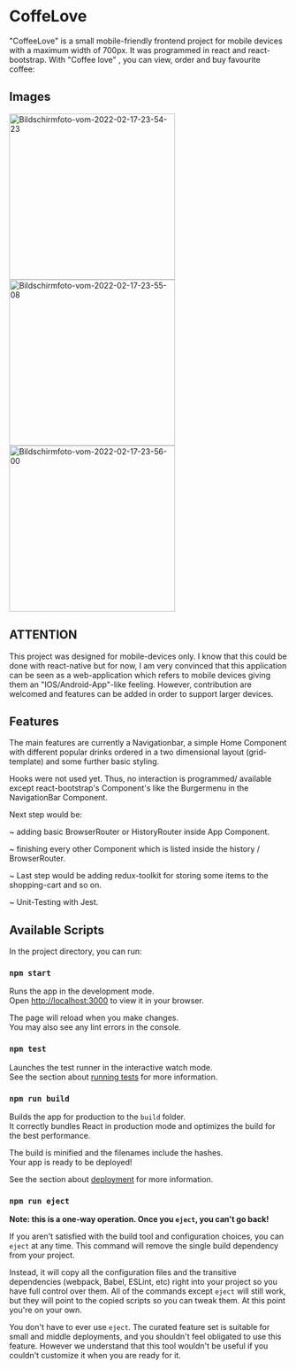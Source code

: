 # CoffeLove

"CoffeeLove" is a small mobile-friendly frontend project for mobile devices with a maximum width of 700px. It was programmed in react and react-bootstrap.
With "Coffee love" , you can view, order and buy favourite coffee: 

## Images
<a href="https://ibb.co/1ZrYNmH"><img width="300px" src="https://i.ibb.co/7vnxD17/Bildschirmfoto-vom-2022-02-17-23-54-23.png" alt="Bildschirmfoto-vom-2022-02-17-23-54-23" border="0"></a>
<a href="https://ibb.co/Bn02zvN"><img width="300px" src="https://i.ibb.co/5KbhMCF/Bildschirmfoto-vom-2022-02-17-23-55-08.png" alt="Bildschirmfoto-vom-2022-02-17-23-55-08" border="0"></a>
<a href="https://ibb.co/rQJpDsg"><img width="300px" src="https://i.ibb.co/YNGdHZ6/Bildschirmfoto-vom-2022-02-17-23-56-00.png" alt="Bildschirmfoto-vom-2022-02-17-23-56-00" border="0"></a>

## ATTENTION
This project was designed for mobile-devices only. I know that this could be done with react-native but for now, I am very convinced that this application can be seen as a web-application which refers to mobile devices giving them an "IOS/Android-App"-like feeling. However, contribution are welcomed and features can be added in order to support larger devices.

## Features
The main features are currently a  Navigationbar, 
a simple Home Component with different popular drinks ordered in a two dimensional layout (grid-template) and some further basic styling. 

Hooks were not used yet. Thus, no interaction is programmed/ available except react-bootstrap's Component's like the Burgermenu in the NavigationBar Component. 

Next step would be: 

~ adding basic BrowserRouter or HistoryRouter inside App Component.

~ finishing every other Component which is listed inside the history / BrowserRouter.

~ Last step would be adding redux-toolkit for storing some items to the shopping-cart and so on. 

~ Unit-Testing with Jest.
## Available Scripts

In the project directory, you can run:

### `npm start`

Runs the app in the development mode.\
Open [http://localhost:3000](http://localhost:3000) to view it in your browser.

The page will reload when you make changes.\
You may also see any lint errors in the console.

### `npm test`

Launches the test runner in the interactive watch mode.\
See the section about [running tests](https://facebook.github.io/create-react-app/docs/running-tests) for more information.

### `npm run build`

Builds the app for production to the `build` folder.\
It correctly bundles React in production mode and optimizes the build for the best performance.

The build is minified and the filenames include the hashes.\
Your app is ready to be deployed!

See the section about [deployment](https://facebook.github.io/create-react-app/docs/deployment) for more information.

### `npm run eject`

**Note: this is a one-way operation. Once you `eject`, you can't go back!**

If you aren't satisfied with the build tool and configuration choices, you can `eject` at any time. This command will remove the single build dependency from your project.

Instead, it will copy all the configuration files and the transitive dependencies (webpack, Babel, ESLint, etc) right into your project so you have full control over them. All of the commands except `eject` will still work, but they will point to the copied scripts so you can tweak them. At this point you're on your own.

You don't have to ever use `eject`. The curated feature set is suitable for small and middle deployments, and you shouldn't feel obligated to use this feature. However we understand that this tool wouldn't be useful if you couldn't customize it when you are ready for it.
